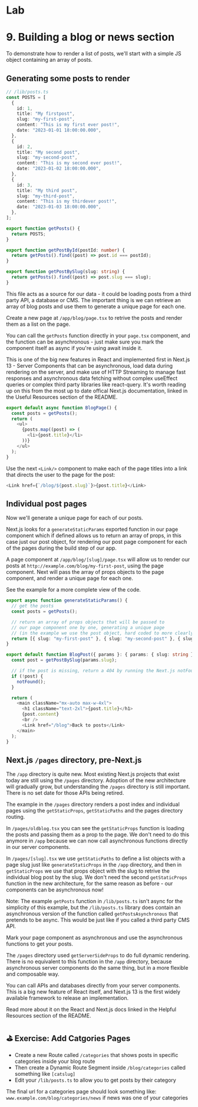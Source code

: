 # Lab

# 9. Building a blog or news section

To demonstrate how to render a list of posts, we'll start with a simple JS object containing an array of posts.

## Generating some posts to render

```ts
// /lib/posts.ts
const POSTS = [
  {
    id: 1,
    title: "My firstpost",
    slug: "my-first-post",
    content: "This is my first ever post!",
    date: "2023-01-01 18:00:00.000",
  },
  {
    id: 2,
    title: "My second post",
    slug: "my-second-post",
    content: "This is my second ever post!",
    date: "2023-01-02 18:00:00.000",
  },
  {
    id: 3,
    title: "My third post",
    slug: "my-third-post",
    content: "This is my thirdever post!",
    date: "2023-01-03 18:00:00.000",
  },
];

export function getPosts() {
  return POSTS;
}

export function getPostById(postId: number) {
  return getPosts().find((post) => post.id === postId);
}

export function getPostBySlug(slug: string) {
  return getPosts().find((post) => post.slug === slug);
}
```

This file acts as a source for our data - it could be loading posts from a third party API, a database or CMS. The important thing is we can retrieve an array of blog posts and use them to generate a unique page for each one.

Create a new page at `/app/blog/page.tsx` to retrive the posts and render them as a list on the page.

You can call the `getPosts` function directly in your `page.tsx` component, and the function can be asynchronous - just make sure you mark the component itself as async if you're using await inside it.

This is one of the big new features in React and implemented first in Next.js 13 - Server Components that can be asynchronous, load data during rendering on the server, and make use of HTTP Streaming to manage fast responses and asynchronous data fetching without complex useEffect queries or complex third party libraries like react-query. It's worth reading up on this from the most up to date offical Next.js documentation, linked in the Useful Resources section of the README.

```ts
export default async function BlogPage() {
  const posts = getPosts();
  return (
    <ul>
      {posts.map((post) => (
        <li>{post.title}</li>
      ))}
    </ul>
  );
}
```

Use the next `<Link/>` component to make each of the page titles into a link that directs the user to the page for the post:

```ts
<Link href={`/blog/${post.slug}`}>{post.title}</Link>
```

## Individual post pages

Now we'll generate a unique page for each of our posts.

Next.js looks for a `generateStaticParams` exported function in our page component which if defined allows us to return an array of props, in this case just our post object, for rendering our post page component for each of the pages during the build step of our app.

A page component at `/app/blog/[slug]/page.tsx` will allow us to render our posts at `http://example.com/blog/my-first-post`, using the page component. Next will pass the array of props objects to the page component, and render a unique page for each one.

See the example for a more complete view of the code.

```ts
export async function generateStaticParams() {
  // get the posts
  const posts = getPosts();

  // return an array of props objects that will be passed to
  // our page component one by one, generating a unique page
  // (in the example we use the post object, hard coded to more clearly show what is returned)
  return [{ slug: "my-first-post" }, { slug: "my-second-post" }, { slug: "my-third-post" }];
}

export default function BlogPost({ params }: { params: { slug: string } }) {
  const post = getPostBySlug(params.slug);

  // if the post is missing, return a 404 by running the Next.js notFound function
  if (!post) {
    notFound();
  }

  return (
    <main className="mx-auto max-w-4xl">
      <h1 className="text-2xl">{post.title}</h1>
      {post.content}
      <br />
      <Link href="/blog">Back to posts</Link>
    </main>
  );
}
```

## Next.js `/pages` directory, pre-Next.js

The `/app` directory is quite new. Most existing Next.js projects that exist today are still using the `/pages` directory. Adoption of the new architecture will gradually grow, but understanding the `/pages` directory is still important. There is no set date for those APIs being retired.

The example in the `/pages` directory renders a post index and individual pages using the `getStaticProps`, `getStaticPaths` and the pages directory routing.

In `/pages/oldblog.tsx` you can see the `getStaticProps` function is loading the posts and passing them as a prop to the page. We don't need to do this anymore in `/app` because we can now call asynchronous functions directly in our server components.

In `/pages/[slug].tsx` we use `getStaticPaths` to define a list objects with a page slug just like `generateStaticProps` in the `/app` directory, and then in `getStaticProps` we use that props object with the slug to retrive the individual blog post by the slug. We don't need the second `getStaticProps` function in the new architecture, for the same reason as before - our components can be asynchronous now!

Note: The example `getPosts` function in `/lib/posts.ts` isn't async for the simplicity of this example, but the `/lib/posts.ts` library does contain an asynchronous version of the function called `getPostsAsynchronous` that pretends to be async. This would be just like if you called a third party CMS API.

Mark your page component as asynchronous and use the asynchronous functions to get your posts.

The `/pages` directory used `getServerSideProps` to do full dynamic rendering. There is no equivalent to this function in the `/app` directory, because asynchronous server components do the same thing, but in a more flexible and composable way.

You can call APIs and databases directly from your server components. This is a big new feature of React itself, and Next.js 13 is the first widely available framework to release an implementation.

Read more about it on the React and Next.js docs linked in the Helpful Resources section of the README.

## ⛳️ Exercise: Add Catgories Pages

- Create a new Route called `/categories` that shows posts in specific categories inside your blog route
- Then create a Dynamic Route Segment inside `/blog/categories` called something like `[catslug]`
- Edit your `/lib/posts.ts` to allow you to get posts by their category

The final url for a categories page should look something like: `www.example.com/blog/categories/news` if news was one of your categories